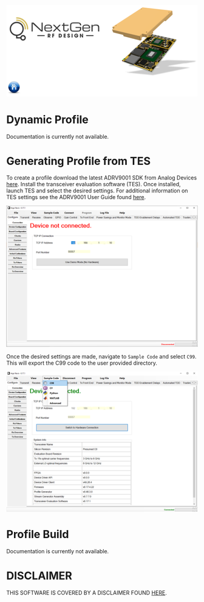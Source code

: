 [![logo](../../docs/BytePipe_Logo.png)](../../README.md)
---

# Dynamic Profile

Documentation is currently not available.

# Generating Profile from TES

To create a profile download the latest ADRV9001 SDK from Analog Devices [here](https://www.analog.com/en/design-center/landing-pages/001/transceiver-evaluation-software.html).  Install the transceiver evaluation software (TES).  Once installed, launch TES and select the desired settings.  For additional information on TES settings see the ADRV9001 User Guide found [here](https://www.analog.com/en/products/adrv9002.html).

![tes_01](tes_01.png)

Once the desired settings are made, navigate to `Sample Code` and select `C99`.  This will export the C99 code to the user provided directory.

![tes_02](tes_02.png)


# Profile Build

Documentation is currently not available.

# DISCLAIMER

THIS SOFTWARE IS COVERED BY A DISCLAIMER FOUND [HERE](../../DISCLAIMER.md).

